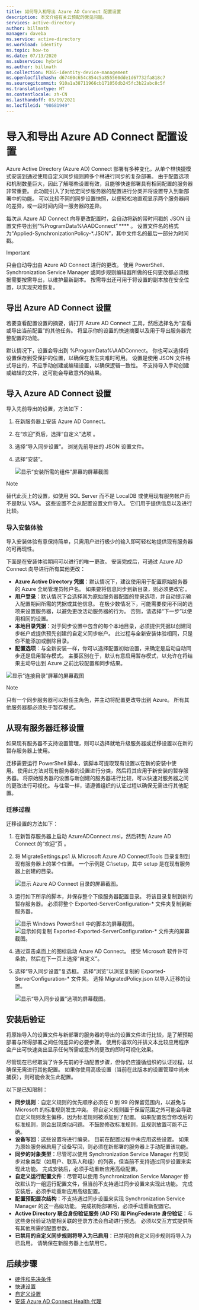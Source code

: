 ```yaml
---
title: 如何导入和导出 Azure AD Connect 配置设置
description: 本文介绍有关云预配的常见问题。
services: active-directory
author: billmath
manager: daveba
ms.service: active-directory
ms.workload: identity
ms.topic: how-to
ms.date: 07/13/2020
ms.subservice: hybrid
ms.author: billmath
ms.collection: M365-identity-device-management
ms.openlocfilehash: d67460c654c854c5a855560dde1d67732fa818c7
ms.sourcegitcommit: 910a1a38711966cb171050db245fc3b22abc8c5f
ms.translationtype: HT
ms.contentlocale: zh-CN
ms.lasthandoff: 03/19/2021
ms.locfileid: "98681949"
---
```

# <a name="import-and-export-azure-ad-connect-configuration-settings"></a>导入和导出 Azure AD Connect 配置设置 

Azure Active Directory (Azure AD) Connect 部署有多种变化，从单个林快捷模式安装到通过使用自定义同步规则跨多个林进行同步的复杂部署。 由于配置选项和机制数量巨大，因此了解哪些设置有效，且能够快速部署具有相同配置的服务器非常重要。 此功能引入了对给定同步服务器的配置进行分类并将设置导入到新部署中的功能。 可以比较不同的同步设置快照，以便轻松地直观显示两个服务器间的差异，或一段时间内同一服务器的差异。

每次从 Azure AD Connect 向导更改配置时，会自动将新的带时间戳的 JSON 设置文件导出到“%ProgramData%\AADConnect” **** 。 设置文件名的格式为“Applied-SynchronizationPolicy-*.JSON”，其中文件名的最后一部分为时间戳。

> [!IMPORTANT]
> 只会自动导出由 Azure AD Connect 进行的更改。 使用 PowerShell、Synchronization Service Manager 或同步规则编辑器所做的任何更改都必须根据需要按需导出，以维护最新副本。 按需导出还可用于将设置的副本放在安全位置，以实现灾难恢复。

## <a name="export-azure-ad-connect-settings"></a>导出 Azure AD Connect 设置 

若要查看配置设置的摘要，请打开 Azure AD Connect 工具，然后选择名为“查看或导出当前配置”的其他任务。 将显示你的设置的快速摘要以及用于导出服务器完整配置的功能。

默认情况下，设置会导出到 %ProgramData%\AADConnect。 你也可以选择将设置保存到受保护的位置，以确保在发生灾难时可用。 设置是使用 JSON 文件格式导出的，不应手动创建或编辑设置，以确保逻辑一致性。 不支持导入手动创建或编辑的文件，这可能会导致意外的结果。

## <a name="import-azure-ad-connect-settings"></a>导入 Azure AD Connect 设置

导入先前导出的设置，方法如下：
 
1. 在新服务器上安装 Azure AD Connect。
1. 在“欢迎”页后，选择“自定义”选项 。
1. 选择“导入同步设置”。 浏览先前导出的 JSON 设置文件。
1. 选择“安装”。

   ![显示“安装所需的组件”屏幕的屏幕截图](media/how-to-connect-import-export-config/import1.png)

> [!NOTE]
> 替代此页上的设置，如使用 SQL Server 而不是 LocalDB 或使用现有服务帐户而不是默认 VSA。 这些设置不会从配置设置文件导入。 它们用于提供信息以及进行比较。

### <a name="import-installation-experience"></a>导入安装体验 

导入安装体验有意保持简单，只需用户进行极少的输入即可轻松地提供现有服务器的可再现性。

下面是在安装体验期间可以进行的唯一更改。 安装完成后，可通过 Azure AD Connect 向导进行所有其他更改：
- **Azure Active Directory 凭据**：默认情况下，建议使用用于配置原始服务器的 Azure 全局管理员帐户名。 如果要将信息同步到新目录，则必须更改它 。
- **用户登录**：默认情况下会选择其为原始服务器配置的登录选项，并自动提示输入配置期间所需的凭据或其他信息。 在极少数情况下，可能需要使用不同的选项来设置服务器，以避免更改活动服务器的行为。 否则，请选择“下一步”以使用相同的设置。
- **本地目录凭据**：对于同步设置中包含的每个本地目录，必须提供凭据以创建同步帐户或提供预先创建的自定义同步帐户。 此过程与全新安装体验相同，只是你不能添加或删除目录。
- **配置选项**：与全新安装一样，你可以选择配置初始设置，来确定是启动自动同步还是启用暂存模式。 主要区别在于，默认有意启用暂存模式，以允许在将结果主动导出到 Azure 之前比较配置和同步结果。

![显示“连接目录”屏幕的屏幕截图](media/how-to-connect-import-export-config/import2.png)

> [!NOTE]
> 只有一个同步服务器可以担任主角色，并主动将配置更改导出到 Azure。 所有其他服务器都必须处于暂存模式。

## <a name="migrate-settings-from-an-existing-server"></a>从现有服务器迁移设置 

如果现有服务器不支持设置管理，则可以选择就地升级服务器或迁移设置以在新的暂存服务器上使用。

迁移需要运行 PowerShell 脚本，该脚本可提取现有设置以在新的安装中使用。 使用此方法对现有服务器的设置进行分类，然后将其应用于新安装的暂存服务器。 将原始服务器的设置与新创建的服务器进行比较，可以快速对服务器之间的更改进行可视化。 与往常一样，请遵循组织的认证过程以确保无需进行其他配置。

### <a name="migration-process"></a>迁移过程 
迁移设置的方法如下：

1. 在新暂存服务器上启动 AzureADConnect.msi，然后转到 Azure AD Connect 的“欢迎”页 。

1. 将 MigrateSettings.ps1 从 Microsoft Azure AD Connect\Tools 目录复制到现有服务器上的某个位置。 一个示例是 C:\setup，其中 setup 是在现有服务器上创建的目录。

   ![显示 Azure AD Connect 目录的屏幕截图。](media/how-to-connect-import-export-config/migrate1.png)

1. 运行如下所示的脚本，并保存整个下级服务器配置目录。 将该目录复制到新的暂存服务器。 必须将整个 Exported-ServerConfiguration-* 文件夹复制到新服务器。

   ![显示 Windows PowerShell 中的脚本的屏幕截图。](media/how-to-connect-import-export-config/migrate2.png)
   ![显示如何复制 Exported-Exported-ServerConfiguration-* 文件夹的屏幕截图。](media/how-to-connect-import-export-config/migrate3.png)

1. 通过双击桌面上的图标启动 Azure AD Connect。 接受 Microsoft 软件许可条款，然后在下一页上选择“自定义”。
1. 选择“导入同步设置”复选框。 选择“浏览”以浏览复制的 Exported-ServerConfiguration-* 文件夹。 选择 MigratedPolicy.json 以导入迁移的设置。

   ![显示“导入同步设置”选项的屏幕截图。](media/how-to-connect-import-export-config/migrate4.png)

## <a name="post-installation-verification"></a>安装后验证 

将原始导入的设置文件与新部署的服务器的导出的设置文件进行比较，是了解预期部署与所得部署之间任何差异的必要步骤。 使用你喜欢的并排文本比较应用程序会产出可快速突出显示任何所需或意外的更改的即时可视化效果。

尽管现在已经取消了许多先前的手动配置步骤，但你仍应遵循组织的认证过程，以确保无需进行其他配置。 如果你使用高级设置（当前在此版本的设置管理中尚未捕获），则可能会发生此配置。

以下是已知限制：
- **同步规则**：自定义规则的优先顺序必须在 0 到 99 的保留范围内，以避免与 Microsoft 的标准规则发生冲突。 将自定义规则置于保留范围之外可能会导致自定义规则发生偏移，因为标准规则被添加到了配置。 如果配置包含修改后的标准规则，则会出现类似问题。 不鼓励修改标准规则，且规则放置可能不正确。
- **设备写回**：这些设置将进行编录。 目前在配置过程中未应用这些设置。 如果为原始服务器启用了设备写回，则必须在新部署的服务器上手动配置该功能。
- **同步的对象类型**：尽管可以使用 Synchronization Service Manager 约束同步对象类型（如用户、联系人和组）的列表，但当前不支持通过同步设置来实现此功能。 完成安装后，必须手动重新应用高级配置。
- **自定义运行配置文件**：尽管可以使用 Synchronization Service Manager 修改默认的一组运行配置文件，但当前不支持通过同步设置来实现此功能。 完成安装后，必须手动重新应用高级配置。
- **配置预配层次结构**：不支持通过同步设置来实现 Synchronization Service Manager 的这一高级功能。 完成初始部署后，必须手动重新配置它。
- **Active Directory 联合身份验证服务 (AD FS) 和 PingFederate 身份验证**：与这些身份验证功能相关联的登录方法会自动进行预选。 必须以交互方式提供所有其他所需的配置参数。
- **已禁用的自定义同步规则将导入为已启用**：已禁用的自定义同步规则将导入为已启用。 请确保在新服务器上也禁用它。

 ## <a name="next-steps"></a>后续步骤

- [硬件和先决条件](how-to-connect-install-prerequisites.md) 
- [快速设置](how-to-connect-install-express.md)
- [自定义设置](how-to-connect-install-custom.md)
- [安装 Azure AD Connect Health 代理](how-to-connect-health-agent-install.md) 
